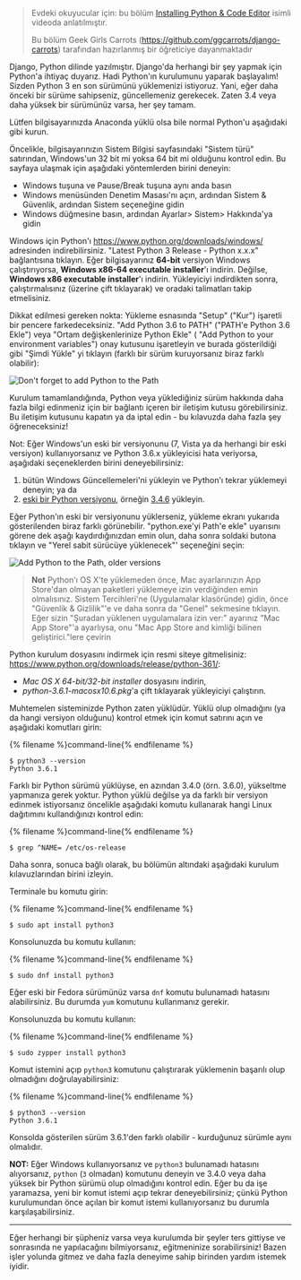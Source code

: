 > Evdeki okuyucular için: bu bölüm [Installing Python & Code Editor](https://www.youtube.com/watch?v=pVTaqzKZCdA) isimli videoda anlatılmıştır.
> 
> Bu bölüm Geek Girls Carrots (https://github.com/ggcarrots/django-carrots) tarafından hazırlanmış bir öğreticiye dayanmaktadır

Django, Python dilinde yazılmıştır. Django'da herhangi bir şey yapmak için Python'a ihtiyaç duyarız. Hadi Python'ın kurulumunu yaparak başlayalım! Sizden Python 3 en son sürümünü yüklemenizi istiyoruz. Yani, eğer daha önceki bir sürüme sahipseniz, güncellemeniz gerekecek. Zaten 3.4 veya daha yüksek bir sürümünüz varsa, her şey tamam.

Lütfen bilgisayarınızda Anaconda yüklü olsa bile normal Python'u aşağıdaki gibi kurun.

<!--sec data-title="Install Python: Windows" data-id="python_windows" data-collapse=true ces-->

Öncelikle, bilgisayarınızın Sistem Bilgisi sayfasındaki "Sistem türü" satırından, Windows'un 32 bit mi yoksa 64 bit mi olduğunu kontrol edin. Bu sayfaya ulaşmak için aşağıdaki yöntemlerden birini deneyin:

* Windows tuşuna ve Pause/Break tuşuna aynı anda basın
* Windows menüsünden Denetim Masası'nı açın, ardından Sistem & Güvenlik, ardından Sistem seçeneğine gidin
* Windows düğmesine basın, ardından Ayarlar> Sistem> Hakkında'ya gidin

Windows için Python'ı https://www.python.org/downloads/windows/ adresinden indirebilirsiniz. "Latest Python 3 Release - Python x.x.x" bağlantısına tıklayın. Eğer bilgisayarınız **64-bit** versiyon Windows çalıştırıyorsa, **Windows x86-64 executable installer**'ı indirin. Değilse, **Windows x86 executable installer**'ı indirin. Yükleyiciyi indirdikten sonra, çalıştırmalısınız (üzerine çift tıklayarak) ve oradaki talimatları takip etmelisiniz.

Dikkat edilmesi gereken nokta: Yükleme esnasında "Setup" ("Kur") işaretli bir pencere farkedeceksiniz. "Add Python 3.6 to PATH" ("PATH'e Python 3.6 Ekle") veya "Ortam değişkenlerinize Python Ekle" ( "Add Python to your environment variables") onay kutusunu işaretleyin ve burada gösterildiği gibi "Şimdi Yükle" yi tıklayın (farklı bir sürüm kuruyorsanız biraz farklı olabilir):

![Don't forget to add Python to the Path](../python_installation/images/python-installation-options.png)

Kurulum tamamlandığında, Python veya yüklediğiniz sürüm hakkında daha fazla bilgi edinmeniz için bir bağlantı içeren bir iletişim kutusu görebilirsiniz. Bu iletişim kutusunu kapatın ya da iptal edin - bu kılavuzda daha fazla şey öğreneceksiniz!

Not: Eğer Windows'un eski bir versiyonunu (7, Vista ya da herhangi bir eski versiyon) kullanıyorsanız ve Python 3.6.x yükleyicisi hata veriyorsa, aşağıdaki seçeneklerden birini deneyebilirsiniz:

1. bütün Windows Güncellemeleri'ni yükleyin ve Python'ı tekrar yüklemeyi deneyin; ya da
2. [eski bir Python versiyonu](https://www.python.org/downloads/windows/), örneğin [3.4.6](https://www.python.org/downloads/release/python-346/) yükleyin.

Eğer Python'ın eski bir versiyonunu yüklerseniz, yükleme ekranı yukarıda gösterilenden biraz farklı görünebilir. "python.exe'yi Path'e ekle" uyarısını görene dek aşağı kaydırdığınızdan emin olun, daha sonra soldaki butona tıklayın ve "Yerel sabit sürücüye yüklenecek"' seçeneğini seçin:

![Add Python to the Path, older versions](../python_installation/images/add_python_to_windows_path.png)

<!--endsec-->

<!--sec data-title="Install Python: OS X" data-id="python_OSX"
data-collapse=true ces-->

> **Not** Python'ı OS X'te yüklemeden önce, Mac ayarlarınızın App Store'dan olmayan paketleri yüklemeye izin verdiğinden emin olmalısınız. Sistem Tercihleri'ne (Uygulamalar klasöründe) gidin, önce "Güvenlik & Gizlilik"'e ve daha sonra da "Genel" sekmesine tıklayın. Eğer sizin "Şuradan yüklenen uygulamalara izin ver:" ayarınız "Mac App Store"'a ayarlıysa, onu "Mac App Store and kimliği bilinen geliştirici."lere çevirin

Python kurulum dosyasını indirmek için resmi siteye gitmelisiniz: https://www.python.org/downloads/release/python-361/:

* *Mac OS X 64-bit/32-bit installer* dosyasını indirin,
* *python-3.6.1-macosx10.6.pkg*'a çift tıklayarak yükleyiciyi çalıştırın.

<!--endsec-->

<!--sec data-title="Install Python: Linux" data-id="python_linux"
data-collapse=true ces-->

Muhtemelen sisteminizde Python zaten yüklüdür. Yüklü olup olmadığını (ya da hangi versiyon olduğunu) kontrol etmek için komut satırını açın ve aşağıdaki komutları girin:

{% filename %}command-line{% endfilename %}

    $ python3 --version
    Python 3.6.1
    

Farklı bir Python sürümü yüklüyse, en azından 3.4.0 (örn. 3.6.0), yükseltme yapmanıza gerek yoktur. Python yüklü değilse ya da farklı bir versiyon edinmek istiyorsanız öncelikle aşağıdaki komutu kullanarak hangi Linux dağıtımını kullandığınızı kontrol edin:

{% filename %}command-line{% endfilename %}

    $ grep ^NAME= /etc/os-release
    

Daha sonra, sonuca bağlı olarak, bu bölümün altındaki aşağıdaki kurulum kılavuzlarından birini izleyin.

<!--endsec-->

<!--sec data-title="Install Python: Debian or Ubuntu" data-id="python_debian" data-collapse=true ces-->

Terminale bu komutu girin:

{% filename %}command-line{% endfilename %}

    $ sudo apt install python3
    

<!--endsec-->

<!--sec data-title="Install Python: Fedora" data-id="python_fedora"
data-collapse=true ces-->

Konsolunuzda bu komutu kullanın:

{% filename %}command-line{% endfilename %}

    $ sudo dnf install python3
    

Eğer eski bir Fedora sürümünüz varsa `dnf` komutu bulunamadı hatasını alabilirsiniz. Bu durumda `yum` komutunu kullanmanız gerekir.

<!--endsec-->

<!--sec data-title="Install Python: openSUSE" data-id="python_openSUSE"
data-collapse=true ces-->

Konsolunuzda bu komutu kullanın:

{% filename %}command-line{% endfilename %}

    $ sudo zypper install python3
    

<!--endsec-->

Komut istemini açıp `python3` komutunu çalıştırarak yüklemenin başarılı olup olmadığını doğrulayabilirsiniz:

{% filename %}command-line{% endfilename %}

    $ python3 --version
    Python 3.6.1
    

Konsolda gösterilen sürüm 3.6.1'den farklı olabilir - kurduğunuz sürümle aynı olmalıdır.

**NOT:** Eğer Windows kullanıyorsanız ve `python3` bulunamadı hatasını alıyorsanız, `python` (`3` olmadan) komutunu deneyin ve 3.4.0 veya daha yüksek bir Python sürümü olup olmadığını kontrol edin. Eğer bu da işe yaramazsa, yeni bir komut istemi açıp tekrar deneyebilirsiniz; çünkü Python kurulumundan önce açılan bir komut istemi kullanıyorsanız bu durumla karşılaşabilirsiniz.

* * *

Eğer herhangi bir şüpheniz varsa veya kurulumda bir şeyler ters gittiyse ve sonrasında ne yapılacağını bilmiyorsanız, eğitmeninize sorabilirsiniz! Bazen işler yolunda gitmez ve daha fazla deneyime sahip birinden yardım istemek iyidir.